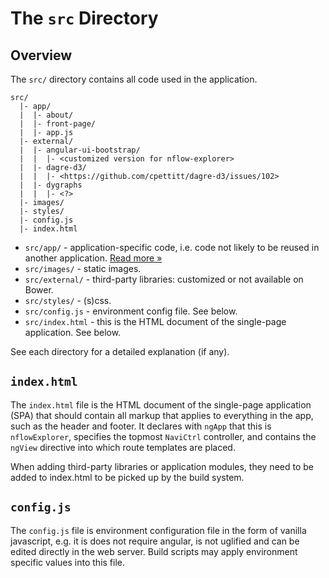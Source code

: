 # The `src` Directory

## Overview

The `src/` directory contains all code used in the application.

```
src/
  |- app/
  |  |- about/
  |  |- front-page/
  |  |- app.js
  |- external/
  |  |- angular-ui-bootstrap/
  |  |  |- <customized version for nflow-explorer>
  |  |- dagre-d3/
  |  |  |- <https://github.com/cpettitt/dagre-d3/issues/102>
  |  |- dygraphs
  |  |  |- <?>
  |- images/
  |- styles/
  |- config.js
  |- index.html
```

- `src/app/` - application-specific code, i.e. code not likely to be reused in another application. [Read more &raquo;](app/README.md)
- `src/images/` - static images. 
- `src/external/` - third-party libraries: customized or not available on Bower.
- `src/styles/` - (s)css.
- `src/config.js` - environment config file. See below.
- `src/index.html` - this is the HTML document of the single-page application. See below.

See each directory for a detailed explanation (if any).

## `index.html`

The `index.html` file is the HTML document of the single-page application (SPA)
that should contain all markup that applies to everything in the app, such as
the header and footer. It declares with `ngApp` that this is `nflowExplorer`,
specifies the topmost `NaviCtrl` controller, and contains the `ngView` directive
into which route templates are placed.

When adding third-party libraries or application modules, they need to be added to index.html to be picked up by the build system.

## `config.js`

The `config.js` file is environment configuration file in the form of vanilla javascript, 
e.g. it is does not require angular, is not uglified and can be edited directly in the web server. 
Build scripts may apply environment specific values into this file.
